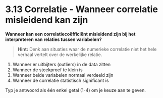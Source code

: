 # 3.13 Correlatie - Wanneer correlatie misleidend kan zijn

**Wanneer kan een correlatiecoëfficiënt misleidend zijn bij het interpreteren van relaties tussen variabelen?**

> **Hint:** Denk aan situaties waar de numerieke correlatie niet het hele verhaal vertelt over de werkelijke relatie.

1. Wanneer er uitbijters (outliers) in de data zitten
2. Wanneer de steekproef te klein is
3. Wanneer beide variabelen normaal verdeeld zijn
4. Wanneer de correlatie statistisch significant is

Typ je antwoord als één enkel getal (1-4) om je keuze aan te geven.